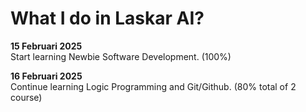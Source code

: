 # What I do in Laskar AI?

**15 Februari 2025**<br>
Start learning Newbie Software Development. (100%)

**16 Februari 2025**<br>
Continue learning Logic Programming and Git/Github. (80% total of 2 course)
